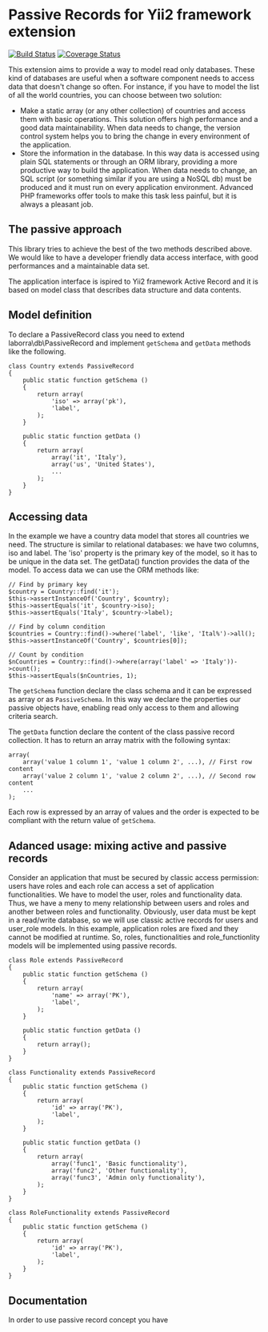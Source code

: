 Passive Records for Yii2 framework extension
===============

[![Build Status](https://travis-ci.org/zeeke/passive-records.png?branch=master)](https://travis-ci.org/zeeke/passive-records) [![Coverage Status](https://coveralls.io/repos/zeeke/passive-records/badge.png)](https://coveralls.io/r/zeeke/passive-records)

This extension aims to provide a way to model read only databases. These
kind of databases are useful when a software component needs to access
data that doesn't change so often. For instance, if you have to model
the list of all the world countries, you can choose between two
solution:
- Make a static array (or any other collection) of countries and access
  them with basic operations. This solution offers high performance and
  a good data maintainability. When data needs to change, the version
  control system helps you to bring the change in every environment of
  the application.
- Store the information in the database. In this way data is accessed
  using plain SQL statements or through an ORM library, providing a more
  productive way to build the application. When data needs to change, an
  SQL script (or something similar if you are using a NoSQL db) must be
  produced and it must run on every application environment. Advanced
  PHP frameworks offer tools to make this task less painful, but it is
  always a pleasant job.

## The passive approach

This library tries to achieve the best of the two methods described
above. We would like to have a developer friendly data access interface,
with good performances and a maintainable data set.

The application interface is ispired to Yii2 framework Active Record and
it is based on model class that describes data structure and data
contents.

## Model definition

To declare a PassiveRecord class you need to extend
laborra\db\PassiveRecord and implement `getSchema` and `getData`
methods like the following.

~~~
class Country extends PassiveRecord
{
    public static function getSchema ()
    {
        return array(
            'iso' => array('pk'),
            'label',
        );
    }

    public static function getData ()
    {
        return array(
            array('it', 'Italy'),
            array('us', 'United States'),
            ...
        );
    }
}
~~~

## Accessing data

In the example we have a country data model that stores all countries we
need. The structure is similar to relational databases: we have two
columns, iso and label. The 'iso' property is the primary key of the
model, so it has to be unique in the data set. 
The getData() function provides the data of the model.
To access data we can use the ORM methods like:

~~~
// Find by primary key
$country = Country::find('it');
$this->assertInstanceOf('Country', $country);
$this->assertEquals('it', $country->iso);
$this->assertEquals('Italy', $country->label);

// Find by column condition
$countries = Country::find()->where('label', 'like', 'Ital%')->all();
$this->assertInstanceOf('Country', $countries[0]);

// Count by condition
$nCountries = Country::find()->where(array('label' => 'Italy'))->count();
$this->assertEquals($nCountries, 1);
~~~

The `getSchema` function declare the class schema and it can be
expressed as array or as `PassiveSchema`. In this way we declare the
properties our passive objects have, enabling read only access to them
and allowing criteria search.

The `getData` function declare the content of the class passive record
collection. It has to return an array matrix with the following syntax:

~~~
array(
    array('value 1 column 1', 'value 1 column 2', ...), // First row content
    array('value 2 column 1', 'value 2 column 2', ...), // Second row content
    ...
);
~~~

Each row is expressed by an array of values and the order is expected to
be compliant with the return value of `getSchema`.


## Adanced usage: mixing active and passive records

Consider an application that must be secured by classic access
permission: users have roles and each role can access a set of
application functionalities. We have to model the user, roles and
functionality data. Thus, we have a meny to meny relationship between
users and roles and another between roles and functionality. 
Obviously, user data must be kept in a read/write database, so we will
use classic active records for users and user_role models.
In this example, application roles are fixed and they cannot be modified
at runtime. So, roles, functionalities and role_functionlity models will
be implemented using passive records.

~~~
class Role extends PassiveRecord
{
    public static function getSchema ()
    {
        return array(
            'name' => array('PK'),
            'label',
        );
    }
    
    public static function getData ()
    {
        return array();
    }
}

class Functionality extends PassiveRecord
{
    public static function getSchema ()
    {
        return array(
            'id' => array('PK'),
            'label',
        );
    }
    
    public static function getData ()
    {
        return array(
            array('func1', 'Basic functionality'),
            array('func2', 'Other functionality'),
            array('func3', 'Admin only functionality'),
        );
    }
}

class RoleFunctionality extends PassiveRecord
{
    public static function getSchema ()
    {
        return array(
            'id' => array('PK'),
            'label',
        );
    }
}
~~~

## Documentation


In order to use passive record concept you have 

